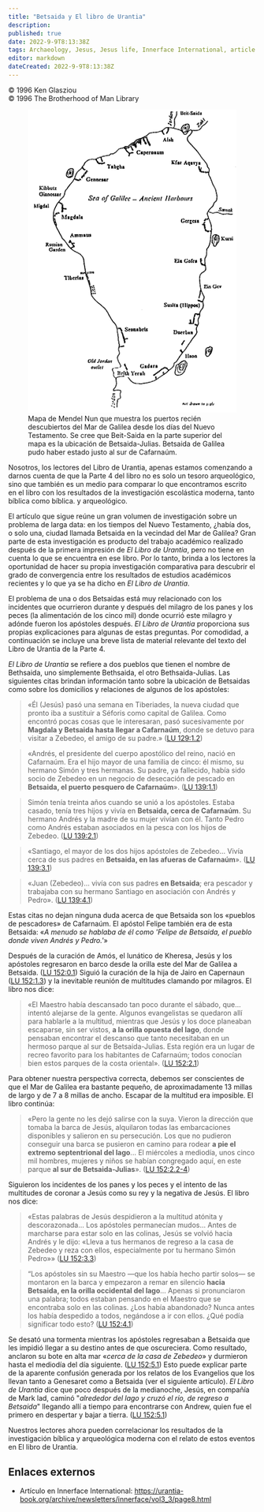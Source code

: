 ```yaml
---
title: "Betsaida y El libro de Urantia"
description: 
published: true
date: 2022-9-9T8:13:38Z
tags: Archaeology, Jesus, Jesus life, Innerface International, article
editor: markdown
dateCreated: 2022-9-9T8:13:38Z
---
```


<p class="v-card v-sheet theme--light grey lighten-3 px-2">© 1996 Ken Glasziou<br>© 1996 The Brotherhood of Man Library</p>

<figure id="Figure_1" class="image urantiapedia image-style-align-right">
<img src="/image/article/Ken_Glasziou/Bethsaida_and_The_Urantia_Book/Bethsaida.png">
<figcaption>Mapa de Mendel Nun que muestra los puertos recién descubiertos del Mar de Galilea desde los días del Nuevo Testamento. Se cree que Beit-Saida en la parte superior del mapa es la ubicación de Betsaida-Julias. Betsaida de Galilea pudo haber estado justo al sur de Cafarnaúm.</figcaption>
</figure>

Nosotros, los lectores del Libro de Urantia, apenas estamos comenzando a darnos cuenta de que la Parte 4 del libro no es solo un tesoro arqueológico, sino que también es un medio para comparar lo que encontramos escrito en el libro con los resultados de la investigación escolástica moderna, tanto bíblica como bíblica. y arqueológico.

El artículo que sigue reúne un gran volumen de investigación sobre un problema de larga data: en los tiempos del Nuevo Testamento, ¿había dos, o solo una, ciudad llamada Betsaida en la vecindad del Mar de Galilea? Gran parte de esta investigación es producto del trabajo académico realizado después de la primera impresión de _El Libro de Urantia_, pero no tiene en cuenta lo que se encuentra en ese libro. Por lo tanto, brinda a los lectores la oportunidad de hacer su propia investigación comparativa para descubrir el grado de convergencia entre los resultados de estudios académicos recientes y lo que ya se ha dicho en _El Libro de Urantia_.

El problema de una o dos Betsaidas está muy relacionado con los incidentes que ocurrieron durante y después del milagro de los panes y los peces (la alimentación de los cinco mil) donde ocurrió este milagro y adónde fueron los apóstoles después. _El Libro de Urantia_ proporciona sus propias explicaciones para algunas de estas preguntas. Por comodidad, a continuación se incluye una breve lista de material relevante del texto del Libro de Urantia de la Parte 4.

_El Libro de Urantia_ se refiere a dos pueblos que tienen el nombre de Bethsaida, uno simplemente Bethsaida, el otro Bethsaida-Julias. Las siguientes citas brindan información tanto sobre la ubicación de Betsaidas como sobre los domicilios y relaciones de algunos de los apóstoles:

> «Él (Jesús) pasó una semana en Tiberiades, la nueva ciudad que pronto iba a sustituir a Séforis como capital de Galilea. Como encontró pocas cosas que le interesaran, pasó sucesivamente por **Magdala y Betsaida hasta llegar a Cafarnaúm**, donde se detuvo para visitar a Zebedeo, el amigo de su padre.» ([LU 129:1.2](/es/The_Urantia_Book/129#p1_2))

> «Andrés, el presidente del cuerpo apostólico del reino, nació en Cafarnaúm. Era el hijo mayor de una familia de cinco: él mismo, su hermano Simón y tres hermanas. Su padre, ya fallecido, había sido socio de Zebedeo en un negocio de desecación de pescado en **Betsaida, el puerto pesquero de Cafarnaúm**». ([LU 139:1.1](/es/The_Urantia_Book/139#p1_1))

> Simón tenía treinta años cuando se unió a los apóstoles. Estaba casado, tenía tres hijos y vivía en **Betsaida, cerca de Cafarnaúm**. Su hermano Andrés y la madre de su mujer vivían con él. Tanto Pedro como Andrés estaban asociados en la pesca con los hijos de Zebedeo. ([LU 139:2.1](/es/The_Urantia_Book/139#p2_1))

> «Santiago, el mayor de los dos hijos apóstoles de Zebedeo... Vivía cerca de sus padres en **Betsaida, en las afueras de Cafarnaúm**». ([LU 139:3.1](/es/The_Urantia_Book/139#p3_1))

> «Juan (Zebedeo)... vivía con sus padres **en Betsaida**; era pescador y trabajaba con su hermano Santiago en asociación con Andrés y Pedro». ([LU 139:4.1](/es/The_Urantia_Book/139#p4_1))

Estas citas no dejan ninguna duda acerca de que Betsaida son los «pueblos de pescadores» de Cafarnaúm. El apóstol Felipe también era de esta Betsaida: «_A menudo se hablaba de él como 'Felipe de Betsaida, el pueblo donde viven Andrés y Pedro.'_»

Después de la curación de Amós, el lunático de Kheresa, Jesús y los apóstoles regresaron en barco desde la orilla este del Mar de Galilea a Betsaida. ([LU 152:0.1](/es/The_Urantia_Book/152#p0_1)) Siguió la curación de la hija de Jairo en Capernaun ([LU 152:1.3](/es/The_Urantia_Book/152#p1_3)) y la inevitable reunión de multitudes clamando por milagros. El libro nos dice:

> «El Maestro había descansado tan poco durante el sábado, que... intentó alejarse de la gente. Algunos evangelistas se quedaron allí para hablarle a la multitud, mientras que Jesús y los doce planeaban escaparse, sin ser vistos, **a la orilla opuesta del lago**, donde pensaban encontrar el descanso que tanto necesitaban en un hermoso parque al sur de Betsaida-Julias. Esta región era un lugar de recreo favorito para los habitantes de Cafarnaúm; todos conocían bien estos parques de la costa oriental». ([LU 152:2.1](/es/The_Urantia_Book/152#p2_1))

Para obtener nuestra perspectiva correcta, debemos ser conscientes de que el Mar de Galilea era bastante pequeño, de aproximadamente 13 millas de largo y de 7 a 8 millas de ancho. Escapar de la multitud era imposible. El libro continúa:

> «Pero la gente no les dejó salirse con la suya. Vieron la dirección que tomaba la barca de Jesús, alquilaron todas las embarcaciones disponibles y salieron en su persecución. Los que no pudieron conseguir una barca se pusieron en camino para rodear **a pie el extremo septentrional del lago**... El miércoles a mediodía, unos cinco mil hombres, mujeres y niños se habían congregado aquí, en este parque **al sur de Betsaida-Julias**». ([LU 152:2.2-4](/es/The_Urantia_Book/152#p2_2))

Siguieron los incidentes de los panes y los peces y el intento de las multitudes de coronar a Jesús como su rey y la negativa de Jesús. El libro nos dice:

> «Estas palabras de Jesús despidieron a la multitud atónita y descorazonada... Los apóstoles permanecían mudos... Antes de marcharse para estar solo en las colinas, Jesús se volvió hacia Andrés y le dijo: «Lleva a tus hermanos de regreso a la casa de Zebedeo y reza con ellos, especialmente por tu hermano Simón Pedro»» ([LU 152:3.3](/es/The_Urantia_Book/152#p3_3))

> “Los apóstoles sin su Maestro —que los había hecho partir solos— se montaron en la barca y empezaron a remar en silencio **hacia Betsaida, en la orilla occidental del lago**... Apenas si pronunciaron una palabra; todos estaban pensando en el Maestro que se encontraba solo en las colinas. ¿Los había abandonado? Nunca antes los había despedido a todos, negándose a ir con ellos. ¿Qué podía significar todo esto? ([LU 152:4.1](/es/The_Urantia_Book/152#p4_1))

Se desató una tormenta mientras los apóstoles regresaban a Betsaida que les impidió llegar a su destino antes de que oscureciera. Como resultado, anclaron su bote en alta mar «_cerca de la casa de Zebedeo_» y durmieron hasta el mediodía del día siguiente. ([LU 152:5.1](/es/The_Urantia_Book/152#p5_1)) Esto puede explicar parte de la aparente confusión generada por los relatos de los Evangelios que los llevan tanto a Genesaret como a Betsaida (ver el siguiente artículo). _El Libro de Urantia_ dice que poco después de la medianoche, Jesús, en compañía de Mark lad, caminó "_alrededor del lago y cruzó el río, de regreso a Betsaida_" llegando allí a tiempo para encontrarse con Andrew, quien fue el primero en despertar y bajar a tierra. ([LU 152:5.1](/es/The_Urantia_Book/152#p5_1))

Nuestros lectores ahora pueden correlacionar los resultados de la investigación bíblica y arqueológica moderna con el relato de estos eventos en El libro de Urantia.

## Enlaces externos

- Artículo en Innerface International: https://urantia-book.org/archive/newsletters/innerface/vol3_3/page8.html


